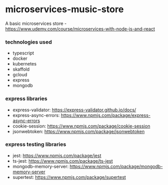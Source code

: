 # microservices-music-store
A basic microservices store - https://www.udemy.com/course/microservices-with-node-js-and-react


### technologies used
* typescript
* docker
* kubernetes
* skaffold
* gcloud
* express
* mongodb

### express libraries
* express-validator: https://express-validator.github.io/docs/
* express-async-errors: https://www.npmjs.com/package/express-async-errors
* cookie-session: https://www.npmjs.com/package/cookie-session
* jsonwebtoken: https://www.npmjs.com/package/jsonwebtoken

### express testing libraries
* jest: https://www.npmjs.com/package/jest
* ts-jest: https://www.npmjs.com/package/ts-jest
* mongodb-memory-server: https://www.npmjs.com/package/mongodb-memory-server
* supertest: https://www.npmjs.com/package/supertest
